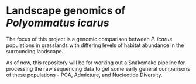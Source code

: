 # Landscape genomics of *Polyommatus icarus*

The focus of this project is a genomic comparison between *P. icarus* populations in grasslands with differing levels of habitat abundance in the surrounding landscape.

As of now, this repository will be for working out a Snakemake pipeline for processing the raw sequencing data to get some early general comparisons of these populations - PCA, Admixture, and Nucleotide Diversity.
